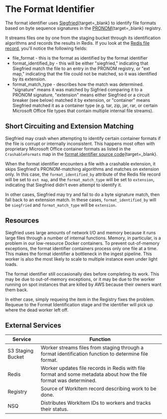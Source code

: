 # The Format Identifier

The format identifier uses [Siegfried](https://www.itforarchivists.com/siegfried){target=_blank} to identify file formats based on byte sequence signatures in the [PRONOM](http://www.nationalarchives.gov.uk/pronom/){target=_blank} registry.

It streams files one by one from the staging bucket through its identification algorithms and records the results in Redis. If you look at the [Redis file record](components/redis/#examining-a-file-record), you'll notice the following fields:

* file_format - this is the format as identified by the format identifier
* format_identified_by - this will be either "siegfried," indicating that Siegfried match the file to an entry in the PRONOM registry, or "ext map," indicating that the file could not be matched, so it was identified by its extension.
* format_match_type - describes how the match was determined. "signature" means it was matched by Sigfried comparing it to a PRONOM signature, "extension" means either Siegfried or a circuit breaker (see below) matched it by extension, or "container" means Siegfried matched it as a container type (e.g. tar, zip, jar, rar, or certain Microsoft Office file types that contain multiple internal file streams).

## Short Circuiting and Extension Matching

Siegfried may crash when attempting to identify certain container formats if the file is corrupt or internally inconsistent. This happens most often with proprietary Microsoft Office container formats as listed in the `CrashableFormats` map in the [format identifier source code](https://github.com/APTrust/preservation-services/blob/master/ingest/format_identifier.go){target=_blank}.

When the format identifier encounters a file with a crashable extension, it skips Siegfried's PRONOM-matching algorithms and matches on extension only. In this case, the `format_identified_by` attribute of the Redis file record will be set to `ext map`, and the `format_match_type` will be set to `extension`, indicating that Siegfried didn't even attempt to identify it.

In other cases, Siegfried may try and fail to do a byte signature match, then fall back to an extension match. In these cases, `format_identified_by` will be `siegfried` and `format_match_type` will be `extension`.

## Resources

Siegfried uses large amounts of network I/O and memory because it runs large files through a number of internal functions. Memory, in particular, is a problem in our low-resource Docker containers. To prevent out-of-memory exceptions, the format identifier containers process only one file at a time. This makes the format identifier a bottleneck in the ingest pipeline. This worker is also the most likely to scale to multiple instance even under light loads.

The format identifier still occasionally dies before completing its work. This may be due to out-of-memory exceptions, or it may be due to the worker running on spot instances that are killed by AWS because their owners want them back.

In either case, simply requeing the item in the Registry fixes the problem. Requeue to the Format Identification stage and the identifier will pick up where the dead worker left off.

## External Services

| Service | Function |
| ------- | -------- |
| S3 Staging Bucket | Worker streams files from staging through a format identification function to determine file format.
| Redis | Worker updates file records in Redis with file format and some metadata about how the file format was determined.
| Registry | Source of WorkItem record describing work to be done.
| NSQ | Distributes WorkItem IDs to workers and tracks their status.
